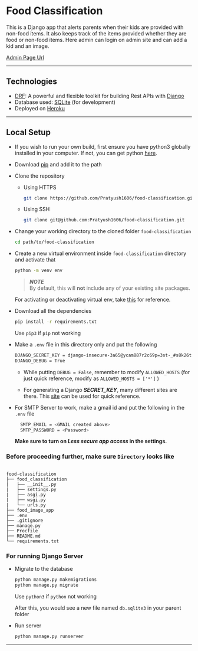 # **Food Classification**

This is a Django app that alerts parents when their kids are provided with non-food items. It also keeps track of the items provided whether they are food or non-food items.
Here admin can login on admin site and can add a kid and an image.

[Admin Page Url](https://food-classify.herokuapp.com/admin)

---

## **Technologies**

* [DRF](www.django-rest-framework.org/): A powerful and flexible toolkit for building Rest APIs with [Django](https://www.djangoproject.com/)
* Database used: [SQLite](https://www.sqlite.org/index.html) (for development)
* Deployed on [Heroku](https://www.heroku.com/)

---

## **Local Setup**

* If you wish to run your own build, first ensure you have python3 globally installed in your computer. If not, you can get python [here](https://www.python.org/downloads/).

* Download [pip](https://pip.pypa.io/en/stable/installing/) and add it to the path

* Clone the repository

  * Using HTTPS

    ```sh
    git clone https://github.com/Pratyush1606/food-classification.git
    ```
  
  * Using SSH

    ```sh
    git clone git@github.com:Pratyush1606/food-classification.git
    ```

* Change your working directory to the cloned folder `food-classification`

    ```bash
    cd path/to/food-classification
    ```

* Create a new virtual environment inside `food-classification` directory and activate that

    ```bash
    python -m venv env
    ```

    > ***NOTE***  
    > By default, this will **not** include any of your existing site packages.

    For activating or deactivating virtual env, take [this](https://github.com/orgs/rkhall-iitkgp/teams/opensoft-2022-team/discussions/8) for reference.

* Download all the dependencies

    ```bash
    pip install -r requirements.txt
    ```

    Use `pip3` if `pip` not working

* Make a `.env` file in this directory only and put the following

    ```bash
    DJANGO_SECRET_KEY = django-insecure-3a65@ycam887r2c69p=3st-_#s8k26t(-*h8@4ic_f1qo1*ow6
    DJANGO_DEBUG = True
    ```

  * While putting `DEBUG = False`, remember to modify `ALLOWED_HOSTS` (for just quick reference, modify as `ALLOWED_HOSTS = ['*']` )

  * For generating a Django ***SECRET_KEY***, many different sites are there. This [site](https://miniwebtool.com/django-secret-key-generator/) can be used for quick reference.

* For SMTP Server to work, make a gmail id and put the following in the `.env` file

  ```bash
    SMTP_EMAIL = <GMAIL created above>
    SMTP_PASSWORD = <Password>
  ```

  **Make sure to turn on *Less secure app access* in the settings.** 

### Before proceeding further, make sure ```Directory``` looks like

```

food-classification
├── food_classification
|   ├── __init__.py
|   ├── settings.py
|   ├── asgi.py
|   ├── wsgi.py
|   └── urls.py
├── food_image_app
├── .env
├── .gitignore
├── manage.py
├── Procfile
├── README.md
└── requirements.txt
```

### For running Django Server

* Migrate to the database

    ```bash
    python manage.py makemigrations
    python manage.py migrate
    ```

    Use `python3` if `python` not working

    After this, you would see a new file named `db.sqlite3` in your parent folder

* Run server

    ```sh
    python manage.py runserver
    ```

---